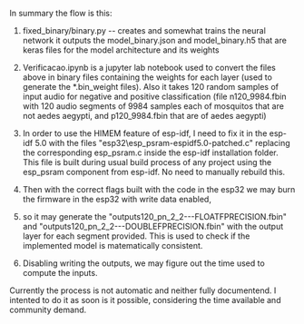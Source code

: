 In summary the flow is this:

1. fixed_binary/binary.py -- creates and somewhat trains the neural network
   it outputs the model_binary.json and model_binary.h5 that are keras files for the model architecture and its weights

2. Verificacao.ipynb is a jupyter lab notebook used to convert the files above in binary files containing the weights for each layer (used to generate the *.bin_weight files).
  Also it takes 120 random samples of input audio for negative and positive classification (file n120_9984.fbin with 120 audio segments of 9984 samples each of mosquitos that are not aedes aegypti, and p120_9984.fbin that are of aedes aegypti)

3. In order to use the HIMEM feature of esp-idf, I need to fix it in the esp-idf 5.0 with the files "esp32\esp_psram-espidf5.0-patched.c" replacing the corresponding esp_psram.c inside the esp-idf installation folder.
This file is built during usual build process of any project using the esp_psram component from esp-idf. No need to manually rebuild this.

4. Then with the correct flags built with the code in the esp32 we may burn the firmware in the esp32 with write data enabled,
5. so it may generate the "outputs120_pn_2_2---FLOATFPRECISION.fbin" and "outputs120_pn_2_2---DOUBLEFPRECISION.fbin" with the output layer for each segment provided. This is used to check if the implemented model is matematically consistent.
6. Disabling writing the outputs, we may figure out the time used to compute the inputs.

Currently the process is not automatic and neither fully documentend. I intented to do it as soon is it possible, considering the time available and community demand.
   
